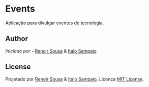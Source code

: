 # Events
Aplicação para divulgar eventos de tecnologia.

## Author

 *Iniciado por* - [Renoir Sousa](https://github.com/renoirsousa) & [Italo Sampaio](https://github.com/ItaloSampaio)
  
## License

Projetado por [Renoir Sousa](https://github.com/renoirsousa) & [Italo Sampaio](https://github.com/ItaloSampaio). Licença [MIT License](https://opensource.org/licenses/MIT).
